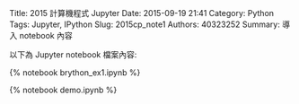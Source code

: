 Title: 2015 計算機程式 Jupyter
Date: 2015-09-19 21:41
Category: Python
Tags: Jupyter, IPython
Slug: 2015cp_note1
Authors: 40323252
Summary: 導入 notebook 內容

以下為 Jupyter notebook 檔案內容:

{% notebook brython_ex1.ipynb %}

{% notebook demo.ipynb %}



